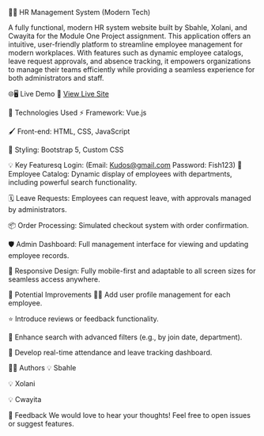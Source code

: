 💼✨ HR Management System (Modern Tech)



A fully functional, modern HR system website built by Sbahle, Xolani, and Cwayita for the Module One Project assignment.
This application offers an intuitive, user-friendly platform to streamline employee management for modern workplaces. With features such as dynamic employee catalogs, leave request approvals, and absence tracking, it empowers organizations to manage their teams efficiently while providing a seamless experience for both administrators and staff.

🌐🖥️ Live Demo
🔗 [View Live Site](https://moderntechhrsystem.vercel.app)

🚀 Technologies Used
⚡ Framework: Vue.js

🖌️ Front-end: HTML, CSS, JavaScript

🎨 Styling: Bootstrap 5, Custom CSS

💡 Key Featuresq
    Login: (Email: Kudos@gmail.com Password: Fish123) 
👥 Employee Catalog: Dynamic display of employees with departments, including powerful search functionality.

🗓️ Leave Requests: Employees can request leave, with approvals managed by administrators.

📦 Order Processing: Simulated checkout system with order confirmation.

🛡️ Admin Dashboard: Full management interface for viewing and updating employee records.

📱 Responsive Design: Fully mobile-first and adaptable to all screen sizes for seamless access anywhere.

🌟 Potential Improvements
🧑‍💼 Add user profile management for each employee.

⭐ Introduce reviews or feedback functionality.

🔎 Enhance search with advanced filters (e.g., by join date, department).

🚚 Develop real-time attendance and leave tracking dashboard.

👨‍💻 Authors
💡 Sbahle

💡 Xolani

💡 Cwayita

💬 Feedback
We would love to hear your thoughts! Feel free to open issues or suggest features.
